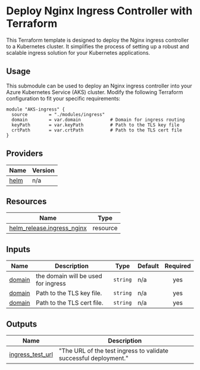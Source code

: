 # Deploy Nginx Ingress Controller with Terraform
This Terraform template is designed to deploy the Nginx ingress controller to a Kubernetes cluster. It simplifies the process of setting up a robust and scalable ingress solution for your Kubernetes applications.

## Usage
This submodule can be used to deploy an Nginx ingress controller into your Azure Kubernetes Service (AKS) cluster. Modify the following Terraform configuration to fit your specific requirements:
```hcl
module "AKS-ingress" {
  source        = "./modules/ingress"
  domain        = var.domain           # Domain for ingress routing
  keyPath       = var.keyPath          # Path to the TLS key file
  crtPath       = var.crtPath          # Path to the TLS cert file
}
```

## Providers
| Name | Version |
|------|---------|
| <a name="provider_helm"></a> [helm](#provider\_helm) | n/a |

## Resources
| Name | Type |
|------|------|
| [helm_release.ingress_nginx](https://registry.terraform.io/providers/hashicorp/helm/latest/docs/resources/release) | resource |

## Inputs
| Name | Description | Type | Default | Required |
|------|-------------|------|---------|:--------:|
| <a name="input_domain"></a> [domain](#input\_domain) | the domain will be used for ingress | `string` | n/a | yes |
| <a name="keyPath"></a> [domain](#keyPath) | Path to the TLS key file. | `string` | n/a | yes |
| <a name="crtPath"></a> [domain](#crtPath) | Path to the TLS cert file. | `string` | n/a | yes |

## Outputs
| Name | Description |
|------|-------------|
| <a name="output_ingress_test_url"></a> [ingress\_test\_url](#output\_ingress\_test\_url) | "The URL of the test ingress to validate successful deployment." |

